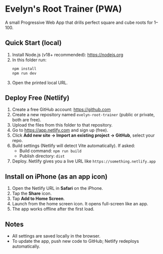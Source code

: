 # Evelyn's Root Trainer (PWA)
A small Progressive Web App that drills perfect square and cube roots for 1–100.

## Quick Start (local)
1) Install Node.js (v18+ recommended): https://nodejs.org
2) In this folder run:
   ```bash
   npm install
   npm run dev
   ```
3) Open the printed local URL.

## Deploy Free (Netlify)
1) Create a free GitHub account: https://github.com
2) Create a new repository named `evelyn-root-trainer` (public or private, both are free).
3) Upload the files from this folder to that repository.
4) Go to https://app.netlify.com and sign up (free).
5) Click **Add new site → Import an existing project → GitHub**, select your repo.
6) Build settings (Netlify will detect Vite automatically). If asked:
   - Build command: `npm run build`
   - Publish directory: `dist`
7) Deploy. Netlify gives you a live URL like `https://something.netlify.app`

## Install on iPhone (as an app icon)
1) Open the Netlify URL in **Safari** on the iPhone.
2) Tap the **Share** icon.
3) Tap **Add to Home Screen**.
4) Launch from the home screen icon. It opens full-screen like an app.
5) The app works offline after the first load.

## Notes
- All settings are saved locally in the browser.
- To update the app, push new code to GitHub; Netlify redeploys automatically.
